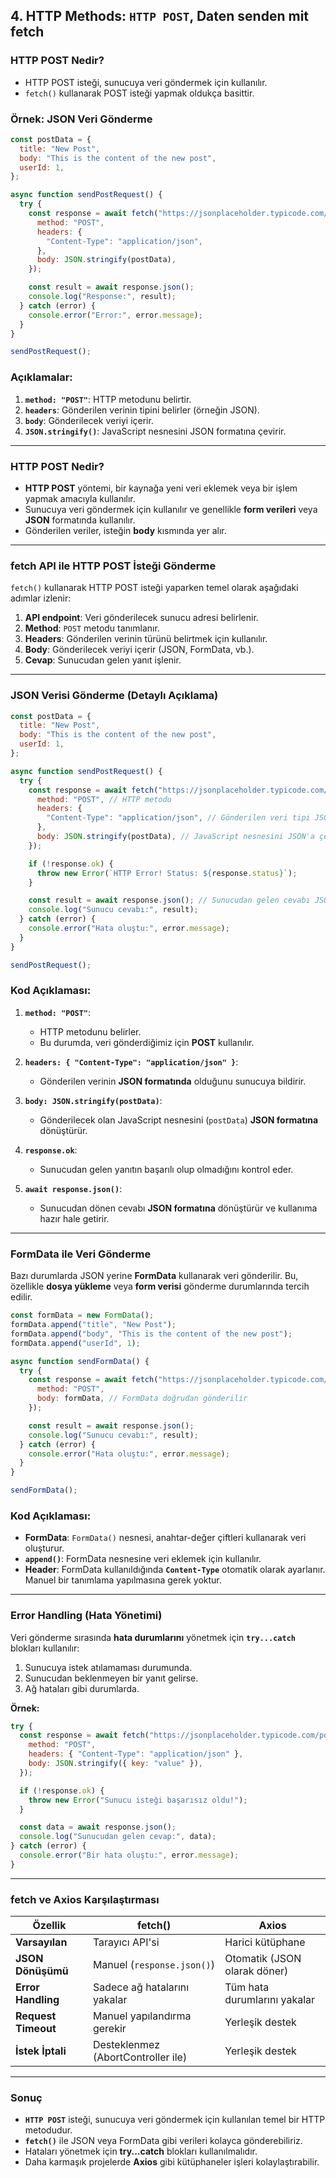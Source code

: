 ## **4. HTTP Methods: `HTTP POST`, Daten senden mit fetch**

### **HTTP POST Nedir?**
- HTTP POST isteği, sunucuya veri göndermek için kullanılır.
- `fetch()` kullanarak POST isteği yapmak oldukça basittir.

### **Örnek: JSON Veri Gönderme**
```javascript
const postData = {
  title: "New Post",
  body: "This is the content of the new post",
  userId: 1,
};

async function sendPostRequest() {
  try {
    const response = await fetch("https://jsonplaceholder.typicode.com/posts", {
      method: "POST",
      headers: {
        "Content-Type": "application/json",
      },
      body: JSON.stringify(postData),
    });

    const result = await response.json();
    console.log("Response:", result);
  } catch (error) {
    console.error("Error:", error.message);
  }
}

sendPostRequest();
```

### **Açıklamalar:**
1. **`method: "POST"`**: HTTP metodunu belirtir.
2. **`headers`**: Gönderilen verinin tipini belirler (örneğin JSON).
3. **`body`**: Gönderilecek veriyi içerir.
4. **`JSON.stringify()`**: JavaScript nesnesini JSON formatına çevirir.

---

### **HTTP POST Nedir?**
- **HTTP POST** yöntemi, bir kaynağa yeni veri eklemek veya bir işlem yapmak amacıyla kullanılır.
- Sunucuya veri göndermek için kullanılır ve genellikle **form verileri** veya **JSON** formatında kullanılır.
- Gönderilen veriler, isteğin **body** kısmında yer alır.

---

### **fetch API ile HTTP POST İsteği Gönderme**

`fetch()` kullanarak HTTP POST isteği yaparken temel olarak aşağıdaki adımlar izlenir:

1. **API endpoint**: Veri gönderilecek sunucu adresi belirlenir.
2. **Method**: `POST` metodu tanımlanır.
3. **Headers**: Gönderilen verinin türünü belirtmek için kullanılır.
4. **Body**: Gönderilecek veriyi içerir (JSON, FormData, vb.).
5. **Cevap**: Sunucudan gelen yanıt işlenir.

---

### **JSON Verisi Gönderme (Detaylı Açıklama)**

```javascript
const postData = {
  title: "New Post",
  body: "This is the content of the new post",
  userId: 1,
};

async function sendPostRequest() {
  try {
    const response = await fetch("https://jsonplaceholder.typicode.com/posts", {
      method: "POST", // HTTP metodu
      headers: {
        "Content-Type": "application/json", // Gönderilen veri tipi JSON
      },
      body: JSON.stringify(postData), // JavaScript nesnesini JSON'a çevir
    });

    if (!response.ok) {
      throw new Error(`HTTP Error! Status: ${response.status}`);
    }

    const result = await response.json(); // Sunucudan gelen cevabı JSON formatında al
    console.log("Sunucu cevabı:", result);
  } catch (error) {
    console.error("Hata oluştu:", error.message);
  }
}

sendPostRequest();
```

### **Kod Açıklaması:**
1. **`method: "POST"`**:
   - HTTP metodunu belirler.
   - Bu durumda, veri gönderdiğimiz için **POST** kullanılır.

2. **`headers: { "Content-Type": "application/json" }`**:
   - Gönderilen verinin **JSON formatında** olduğunu sunucuya bildirir.

3. **`body: JSON.stringify(postData)`**:
   - Gönderilecek olan JavaScript nesnesini (`postData`) **JSON formatına** dönüştürür.

4. **`response.ok`**:
   - Sunucudan gelen yanıtın başarılı olup olmadığını kontrol eder.

5. **`await response.json()`**:
   - Sunucudan dönen cevabı **JSON formatına** dönüştürür ve kullanıma hazır hale getirir.

---

### **FormData ile Veri Gönderme**

Bazı durumlarda JSON yerine **FormData** kullanarak veri gönderilir. Bu, özellikle **dosya yükleme** veya **form verisi** gönderme durumlarında tercih edilir.

```javascript
const formData = new FormData();
formData.append("title", "New Post");
formData.append("body", "This is the content of the new post");
formData.append("userId", 1);

async function sendFormData() {
  try {
    const response = await fetch("https://jsonplaceholder.typicode.com/posts", {
      method: "POST",
      body: formData, // FormData doğrudan gönderilir
    });

    const result = await response.json();
    console.log("Sunucu cevabı:", result);
  } catch (error) {
    console.error("Hata oluştu:", error.message);
  }
}

sendFormData();
```

### **Kod Açıklaması:**
- **FormData**: `FormData()` nesnesi, anahtar-değer çiftleri kullanarak veri oluşturur.
- **`append()`**: FormData nesnesine veri eklemek için kullanılır.
- **Header**: FormData kullanıldığında **`Content-Type`** otomatik olarak ayarlanır. Manuel bir tanımlama yapılmasına gerek yoktur.

---

### **Error Handling (Hata Yönetimi)**

Veri gönderme sırasında **hata durumlarını** yönetmek için **`try...catch`** blokları kullanılır:

1. Sunucuya istek atılamaması durumunda.
2. Sunucudan beklenmeyen bir yanıt gelirse.
3. Ağ hataları gibi durumlarda.

**Örnek:**

```javascript
try {
  const response = await fetch("https://jsonplaceholder.typicode.com/posts", {
    method: "POST",
    headers: { "Content-Type": "application/json" },
    body: JSON.stringify({ key: "value" }),
  });

  if (!response.ok) {
    throw new Error("Sunucu isteği başarısız oldu!");
  }

  const data = await response.json();
  console.log("Sunucudan gelen cevap:", data);
} catch (error) {
  console.error("Bir hata oluştu:", error.message);
}
```

---

### **fetch ve Axios Karşılaştırması**

| **Özellik**            | **fetch()**                         | **Axios**                              |
|-------------------------|------------------------------------|----------------------------------------|
| **Varsayılan**          | Tarayıcı API'si                    | Harici kütüphane                       |
| **JSON Dönüşümü**       | Manuel (`response.json()`)         | Otomatik (JSON olarak döner)           |
| **Error Handling**      | Sadece ağ hatalarını yakalar       | Tüm hata durumlarını yakalar           |
| **Request Timeout**     | Manuel yapılandırma gerekir        | Yerleşik destek                        |
| **İstek İptali**        | Desteklenmez (AbortController ile) | Yerleşik destek                        |

---

### **Sonuç**

- **`HTTP POST`** isteği, sunucuya veri göndermek için kullanılan temel bir HTTP metodudur.
- **`fetch()`** ile JSON veya FormData gibi verileri kolayca gönderebiliriz.
- Hataları yönetmek için **try...catch** blokları kullanılmalıdır.
- Daha karmaşık projelerde **Axios** gibi kütüphaneler işleri kolaylaştırabilir.